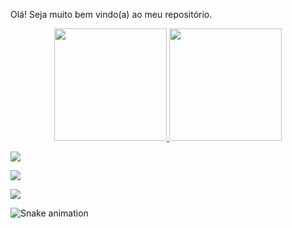 <h>Olá! Seja muito bem vindo(a) ao meu repositório.</h>

<div align="center">
  <a href="https://github.com/michellemoura-prog">
  <img height="180em" src="https://github-readme-stats.vercel.app/api?username=michellemoura-prog&show_icons=true&theme=dracula&include_all_commits=true&count_private=true"/>
  <img height="180em" src="https://github-readme-stats.vercel.app/api/top-langs/?username=michellemoura-prog&layout=compact&langs_count=7&theme=dracula"/>
</div>

<div> 
 
  <a href="https://www.instagram.com/michellemourajp/" target="_blank"><img src="https://img.shields.io/badge/-Instagram-%23E4405F?style=for-the-badge&logo=instagram&logoColor=white" target="_blank"></a>
 
 <a href = "mailto:michelle.zmoura@gmail.com"><img src="https://img.shields.io/badge/-Gmail-%23333?style=for-the-badge&logo=gmail&logoColor=white" target="_blank"></a>
  
  <a href="https://www.linkedin.com/in/michelle-moura-b65343169/" target="_blank"><img src="https://img.shields.io/badge/-LinkedIn-%230077B5?style=for-the-badge&logo=linkedin&logoColor=white" target="_blank"></a> 
 
  ![Snake animation](https://github.com/michellemoura-prog/michellemoura-prog/blob/output/github-contribution-grid-snake.svg)
 
</div>  

